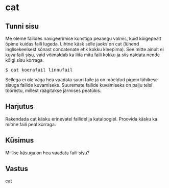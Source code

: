 # cat

## Tunni sisu

Me oleme failides navigeerimise kunstiga peaaegu valmis, kuid kõigepealt õpime kuidas faili lugeda. Lihtne käsk selle jaoks on cat (lühend inglisekeelsest sõnast concatenate ehk kokku kleepima). See mitte ainult ei kuva faili sisu, vaid võimaldab ka liita mitu faili kokku ja siis näidata nende kõigi sisu korraga.

<pre>$ cat koerafail linnufail</pre>

Sellega ei ole väga hea vaadata suuri faile ja on mõeldud pigem lühikese sisuga failide kuvamiseks. Suuremate failide kuvamiseks on palju teisi tööriistu, millest räägitakse järmises peatükis.

## Harjutus

Rakendada cat käsku erinevatel failidel ja kataloogiel. Proovida käsku ka mitme faili peal korraga.

## Küsimus

Millise käsuga on hea vaadata faili sisu?

## Vastus

cat
